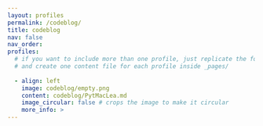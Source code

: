 ```yaml
---
layout: profiles
permalink: /codeblog/
title: codeblog
nav: false
nav_order: 
profiles:
  # if you want to include more than one profile, just replicate the following block
  # and create one content file for each profile inside _pages/
 
  - align: left
    image: codeblog/empty.png
    content: codeblog/PytMacLea.md
    image_circular: false # crops the image to make it circular
    more_info: >
---
```


